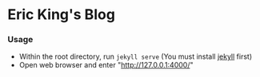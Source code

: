 # Eric King's Blog


### Usage
* Within the root directory, run `jekyll serve` (You must install [jekyll](http://jekyllrb.com/) first)
* Open web browser and enter "http://127.0.0.1:4000/"
